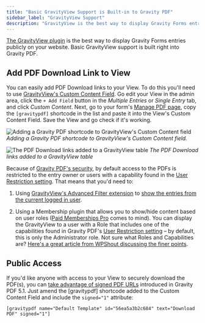 ```yaml
---
title: "Basic GravityView Support is Built-in to Gravity PDF"
sidebar_label: "GravityView Support"
description: "GravityView is the best way to display Gravity Forms entries on your website. Basic GravityView support is built right into Gravity PDF."
---
```


[The GravityView plugin](https://gravityview.co/?ref=186) is the best way to display Gravity Forms entries publicly on your website. Basic GravityView support is built right into Gravity PDF.

## Add PDF Download Link to View 

You can easily add PDF Download links to your View. To do this you'll need to use [GravityView's Custom Content Field](http://docs.gravityview.co/article/111-using-the-custom-content-field). Go edit your View in the admin area, click the `+ Add Field` button in the *Multiple Entries* or *Single Entry* tab, and click *Custom Content*. Next, go to your form's [Manage PDF page](managing-pdfs.md), copy the `[gravitypdf]` shortcode in the list and paste it into the View's Custom Content Field. Save the View and go check if it's working. 

![Adding a Gravity PDF shortcode to GravityView's Custom Content field](https://resources.gravitypdf.com/uploads/2016/06/GravityViewCustomContent.png)
_Adding a Gravity PDF shortcode to GravityView's Custom Content field._

![The PDF Download links added to a GravityView table](https://resources.gravitypdf.com/uploads/2016/06/GravityViewList.png) 
_The PDF Download links added to a GravityView table_

Because of [Gravity PDF's security](pdf-security.md), by default access to the PDFs is restricted to the entry owner or users with a capability found in the [User Restriction setting](global-settings.md#user-restriction). That means that you'd need to:

1.  Using [GravityView's Advanced Filter extension](https://gravityview.co/extensions/advanced-filter/?ref=186) to [show the entries from the current logged in user](https://docs.gravityview.co/article/203-how-to-show-only-results-submitted-by-the-current-user).

2.  Using a Membership plugin that allows you to show/hide content based on user roles ([Paid Memberships Pro](https://wordpress.org/plugins/paid-memberships-pro/) comes to mind). You can display the GravityView to a user with a Role that includes one of the capabilities found in Gravity PDF's [User Restriction setting](global-settings.md#user-restriction) – by default, this is only the Administrator role. Not sure what Roles and Capabilities are? [Here's a great article from WPShout discussing the finer points](https://wpshout.com/working-with-wordpress-user-roles-and-capabilities/).

## Public Access 

If you'd like anyone with access to your View to securely download the PDF(s), you can [take advantage of signed PDF URLs](shortcodes-and-mergetags.md#signed-optional) introduced in Gravity PDF 5.1. Just amend the [gravitypdf] shortcode added to the Custom Content Field and include the `signed="1"` attribute:

`[gravitypdf name="Default Template" id="56ea5a3b2c684" text="Download PDF" signed="1"]`